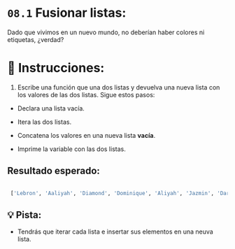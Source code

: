 # `08.1` Fusionar listas:

Dado que vivimos en un nuevo mundo, no deberían haber colores ni etiquetas, ¿verdad?

# 📝 Instrucciones:

1. Escribe una función que una dos listas y devuelva una nueva lista con los valores de las dos listas.
Sigue estos pasos:

+ Declara una lista vacía.

+ Itera las dos listas.
 
+ Concatena los valores en una nueva lista **vacía**.

+ Imprime la variable con las dos listas.

## Resultado esperado:

```py

 ['Lebron', 'Aaliyah', 'Diamond', 'Dominique', 'Aliyah', 'Jazmin', 'Darnell', 'Lucas', 'Jake', 'Scott', 'Amy', 'Molly', 'Hannah', 'Lucas']
```

## 💡 Pista:

- Tendrás que iterar cada lista e insertar sus elementos en una neuva lista.